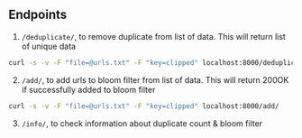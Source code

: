 ## Endpoints

1. `/deduplicate/`, to remove duplicate from list of data. This will return list of unique data

```bash
curl -s -v -F "file=@urls.txt" -F "key=clipped" localhost:8000/deduplicate/
```

2. `/add/`, to add urls to bloom filter from list of data. This will return 200OK if successfully added to bloom filter

```bash
curl -s -v -F "file=@urls.txt" -F "key=clipped" localhost:8000/add/
```

3. `/info/`, to check information about duplicate count & bloom filter